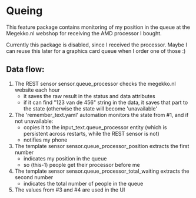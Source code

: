 # Queing

This feature package contains monitoring of my position in the queue at the Megekko.nl webshop for receiving the AMD processor I bought.

Currently this package is disabled, since I received the processor. Maybe I can reuse this later for a graphics card queue when I order one of those :)

## Data flow:

1. The REST sensor sensor.queue_processor checks the megekko.nl website each hour
    - it saves the raw result in the status and data attributes
    - if it can find "123 van de 456" string in the data, it saves that part to the state
      (otherwise the state will become 'unavailable'
2. The 'remember_text.yaml' automation monitors the state from #1, and if not unavailable:
    - copies it to the input_text.queue_processor entity
      (which is persistent across restarts, while the REST sensor is not)
    - notifies my phone
3. The template sensor sensor.queue_processor_position extracts the first number
   - indicates my position in the queue
   - so (this-1) people get their processor before me
4. The template sensor sensor.queue_processor_total_waiting extracts the second number
   - indicates the total number of people in the queue
5. The values from #3 and #4 are used in the UI